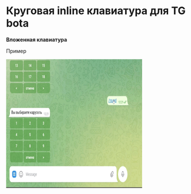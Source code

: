 # Круговая inline клавиатура для TG bota 

**Вложенная клавиатура**

Пример<br>

<img src="https://github.com/hardworkerM/round/blob/main/example.gif?raw=true" width="370" height="350">
